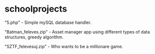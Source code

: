 # schoolprojects
"5.php" - Simple mySQL database handler.

"Batman_feleves.zip" - Asset manager app using different types of data structures, greedy algorithm.

"SZTF_felevesuj.zip" - Who wants to be a millionare game.
